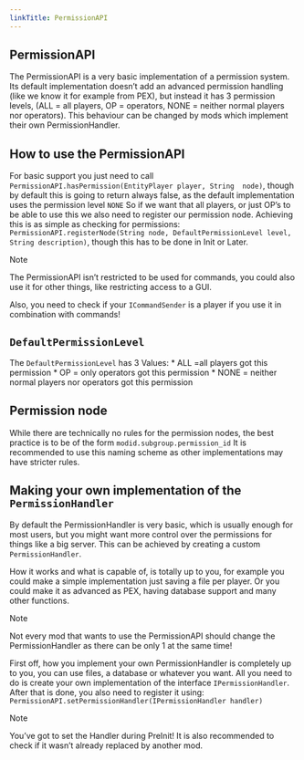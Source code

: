 ```yaml
---
linkTitle: PermissionAPI
---
```


<article class="docs-entry">
<h1 id="permissionapi">PermissionAPI<a class="headerlink" href="#permissionapi" title="Permanent link"> </a></h1>
<p>The PermissionAPI is a very basic implementation of a permission system.
Its default implementation doesn&rsquo;t add an advanced permission handling (like we know it for example from PEX), 
but instead it has 3 permission levels, (ALL = all players, OP = operators, NONE = neither normal players nor operators).
This behaviour can be changed by mods which implement their own PermissionHandler.</p>
<h2 id="how-to-use-the-permissionapi">How to use the PermissionAPI<a class="headerlink" href="#how-to-use-the-permissionapi" title="Permanent link"> </a></h2>
<p>For basic support you just need to call <code>PermissionAPI.hasPermission(EntityPlayer player, String  node)</code>,
though by default this is going to return always false, as the default implementation uses the permission level <code>NONE</code>
So if we want that all players, or just OP&rsquo;s to be able to use this  we also need to register our permission node.
Achieving this is as simple as checking for permissions: <code>PermissionAPI.registerNode(String node, DefaultPermissionLevel level, String description)</code>, 
though this has to be done in Init or Later.</p>
<div class="admonition note">
<p class="admonition-title">Note</p>
<p>The PermissionAPI isn&rsquo;t restricted to be used for commands, you could also use it for other things, like restricting access to a GUI.</p>
</div>
<p>Also, you need to check if your <code>ICommandSender</code> is a player if you use it in combination with commands!</p>
<h2 id="defaultpermissionlevel"><code>DefaultPermissionLevel</code><a class="headerlink" href="#defaultpermissionlevel" title="Permanent link"> </a></h2>
<p>The <code>DefaultPermissionLevel</code> has 3 Values:
* ALL =all players got this permission
* OP = only operators got this permission
* NONE = neither normal players nor operators got this permission</p>
<h2 id="permission-node">Permission node<a class="headerlink" href="#permission-node" title="Permanent link"> </a></h2>
<p>While there are technically no rules for the permission nodes, the best practice is to be of the form <code>modid.subgroup.permission_id</code>
It is recommended to use this naming scheme as other implementations may have stricter rules.</p>
<h2 id="making-your-own-implementation-of-the-permissionhandler">Making your own implementation of the <code>PermissionHandler</code><a class="headerlink" href="#making-your-own-implementation-of-the-permissionhandler" title="Permanent link"> </a></h2>
<p>By default the PermissionHandler is very basic, which is usually enough for most users, 
but you might want more control over the permissions for things like a big server.
This can be achieved  by creating a custom <code>PermissionHandler</code>.</p>
<p>How it works and what is capable of, is totally up to you, for example you could make a simple implementation just saving a file per player.
Or you could make it as advanced as PEX, having database support and many other functions.</p>
<div class="admonition note">
<p class="admonition-title">Note</p>
<p>Not every mod that wants to use the PermissionAPI should change the PermissionHandler as there can be only 1 at the same time!</p>
</div>
<p>First off, how you implement your own PermissionHandler is completely up to you, you can use files, a database or whatever you want.
All you need to do is create your own implementation of the interface <code>IPermissionHandler</code>.
After that is done, you also need to register it using:  <code>PermissionAPI.setPermissionHandler(IPermissionHandler handler)</code></p>
<div class="admonition note">
<p class="admonition-title">Note</p>
<p>You&rsquo;ve got to set the Handler during PreInit!
It is also recommended to check if it wasn&rsquo;t already replaced by another mod.</p>
</div>
</article>